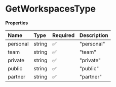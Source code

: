# GetWorkspacesType

**Properties**

| Name     | Type   | Required | Description |
| :------- | :----- | :------- | :---------- |
| personal | string | ✅       | "personal"  |
| team     | string | ✅       | "team"      |
| private  | string | ✅       | "private"   |
| public   | string | ✅       | "public"    |
| partner  | string | ✅       | "partner"   |

<!-- This file was generated by liblab | https://liblab.com/ -->
